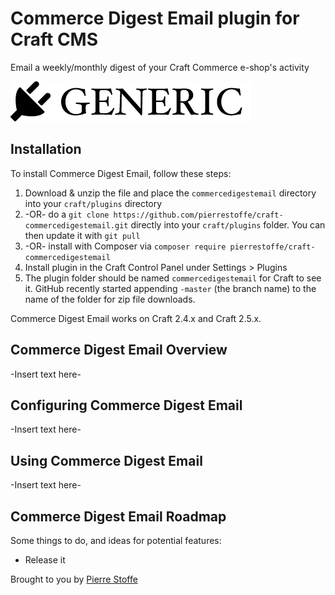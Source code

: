 # Commerce Digest Email plugin for Craft CMS

Email a weekly/monthly digest of your Craft Commerce e-shop&#39;s activity

![Screenshot](resources/screenshots/plugin_logo.png)

## Installation

To install Commerce Digest Email, follow these steps:

1. Download & unzip the file and place the `commercedigestemail` directory into your `craft/plugins` directory
2.  -OR- do a `git clone https://github.com/pierrestoffe/craft-commercedigestemail.git` directly into your `craft/plugins` folder.  You can then update it with `git pull`
3.  -OR- install with Composer via `composer require pierrestoffe/craft-commercedigestemail`
4. Install plugin in the Craft Control Panel under Settings > Plugins
5. The plugin folder should be named `commercedigestemail` for Craft to see it.  GitHub recently started appending `-master` (the branch name) to the name of the folder for zip file downloads.

Commerce Digest Email works on Craft 2.4.x and Craft 2.5.x.

## Commerce Digest Email Overview

-Insert text here-

## Configuring Commerce Digest Email

-Insert text here-

## Using Commerce Digest Email

-Insert text here-

## Commerce Digest Email Roadmap

Some things to do, and ideas for potential features:

* Release it

Brought to you by [Pierre Stoffe](https://pierrestoffe.be)
